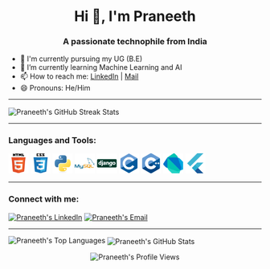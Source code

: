 
<!-- ### Hi there 👋 -->

<!--
**praneeth/praneeth** is a ✨ _special_ ✨ repository because its `README.md` (this file) appears on your GitHub profile.

Here are some ideas to get you started:

- 🔭 I’m currently working on ...
- 🌱 I’m currently learning ...
- 👯 I’m looking to collaborate on ...
- 🤔 I’m looking for help with ...
- 💬 Ask me about ...
- 📫 How to reach me: ...
- 😄 Pronouns: ...
- ⚡ Fun fact: ...
-->
<h1 align="center">Hi 👋, I'm Praneeth</h1>
<h3 align="center">A passionate technophile from India</h3>

- 🔭 I'm currently pursuing my UG (B.E)
- 🌱 I’m currently learning Machine Learning and AI
- 📫 How to reach me: [LinkedIn](https://www.linkedin.com/in/praneeth-reddy-841641205/) | [Mail](mailto:praneethsattavaram@gmail.com)
- 😄 Pronouns: He/Him

---

<p><img align="center" src="https://github-readme-streak-stats.herokuapp.com/?user=praneethsattavaram&" alt="Praneeth's GitHub Streak Stats" /></p>

---

<h3 align="left">Languages and Tools:</h3>
<p align="left"> 
  <img src="https://raw.githubusercontent.com/devicons/devicon/master/icons/html5/html5-original-wordmark.svg" alt="HTML5" width="40" height="40"/> 
  <img src="https://raw.githubusercontent.com/devicons/devicon/master/icons/css3/css3-original-wordmark.svg" alt="CSS3" width="40" height="40"/> 
<!--   <img src="https://raw.githubusercontent.com/devicons/devicon/master/icons/javascript/javascript-original.svg" alt="JavaScript" width="40" height="40"/>  -->
<!--   <img src="https://raw.githubusercontent.com/devicons/devicon/master/icons/react/react-original-wordmark.svg" alt="React" width="40" height="40"/>  -->
<!--   <img src="https://raw.githubusercontent.com/devicons/devicon/master/icons/nodejs/nodejs-original-wordmark.svg" alt="Node.js" width="40" height="40"/>  -->
  <img src="https://raw.githubusercontent.com/devicons/devicon/master/icons/python/python-original.svg" alt="Python" width="40" height="40"/> 
<!--   <img src="https://raw.githubusercontent.com/devicons/devicon/master/icons/java/java-original.svg" alt="Java" width="40" height="40"/>  -->
  <img src="https://raw.githubusercontent.com/devicons/devicon/master/icons/mysql/mysql-original-wordmark.svg" alt="MySQL" width="40" height="40"/> 
  <img src="https://raw.githubusercontent.com/devicons/devicon/master/icons/django/django-original.svg" alt="Django" width="40" height="40"/>
  <img src="https://raw.githubusercontent.com/devicons/devicon/master/icons/c/c-original.svg" alt="C" width="40" height="40"/>
  <img src="https://raw.githubusercontent.com/devicons/devicon/master/icons/cplusplus/cplusplus-original.svg" alt="C++" width="40" height="40"/>
  <img src="https://raw.githubusercontent.com/devicons/devicon/master/icons/dart/dart-original.svg" alt="Dart" width="40" height="40"/>
  <img src="https://raw.githubusercontent.com/devicons/devicon/master/icons/flutter/flutter-original.svg" alt="Flutter" width="40" height="40"/>
<!--   <img src="https://www.vectorlogo.zone/logos/mongodb/mongodb-icon.svg" alt="MongoDB" width="40" height="40"/> 
  <img src="https://raw.githubusercontent.com/devicons/devicon/master/icons/docker/docker-original-wordmark.svg" alt="Docker" width="40" height="40"/>  -->
</p>

---

<h3 align="left">Connect with me:</h3>
<p align="left">
  <a href="https://www.linkedin.com/in/praneeth-reddy-841641205/" target="_blank"><img align="center" src="https://raw.githubusercontent.com/rahuldkjain/github-profile-readme-generator/master/src/images/icons/Social/linked-in-alt.svg" alt="Praneeth's LinkedIn" height="30" width="40" /></a>
<!--   <a href="https://twitter.com/praneeth_dev" target="_blank"><img align="center" src="https://raw.githubusercontent.com/rahuldkjain/github-profile-readme-generator/master/src/images/icons/Social/twitter.svg" alt="Praneeth's Twitter" height="30" width="40" /></a> -->
  <a href="mailto:praneethsattavaram@gmail.com" target="_blank"><img align="center" src="https://raw.githubusercontent.com/rahuldkjain/github-profile-readme-generator/master/src/images/icons/Social/email.svg" alt="Praneeth's Email" height="30" width="40" /></a>
</p>

---

<p><img align="left" src="https://github-readme-stats.vercel.app/api/top-langs?username=praneethsattavaram&show_icons=true&locale=en&layout=compact" alt="Praneeth's Top Languages" /></p>

<p>&nbsp;<img align="center" src="https://github-readme-stats.vercel.app/api?username=praneethsattavaram&show_icons=true&locale=en" alt="Praneeth's GitHub Stats" /></p>

<p align="center"> <img src="https://komarev.com/ghpvc/?username=praneethsattavaram&label=Profile%20views&color=0e75b6&style=flat" alt="Praneeth's Profile Views" /> </p>
